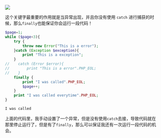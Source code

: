 ![](http://cross-device.oss-cn-shanghai.aliyuncs.com/1649294097_image.png)

这个关键字最重要的作用就是当异常出现，并且你没有使用 `catch` 进行捕获的时候，那么`finally`也能保证你会运行一段代码！

```php
$page=1;
while ($page<3){
    try {
        throw new Error("This is a error");
    }catch (Exception $exception){
        print "This is a exception";
    }
//    catch (Error $error){
//        print "This is a error".PHP_EOL;
//    }
    finally {
        print "I was called".PHP_EOL;
        $page++;
    }
    print "I was called everytime".PHP_EOL;
}
```

```bash
I was called
```

上面的代码里，我手动设置了一个异常，但是没有使用`catch`去接，导致代码就在那里停止运行了，但是有了`finally`，那么可以保证我还有一次运行一段代码的机会。